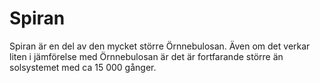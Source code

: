 # Spiran

Spiran är en del av den mycket större Örnnebulosan. Även om det verkar liten i
jämförelse med Örnnebulosan är det är fortfarande större än solsystemet med ca
15 000 gånger.
